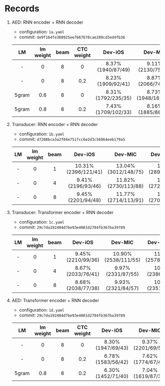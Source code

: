 # Records

1. AED: RNN encoder + RNN decoder

    * configuration: `1a.yaml`
    * commit: `de9f164fe308925ee7667678cae289cd3ed4fb36`

    | LM | lm weight | beam | CTC weight | Dev-iOS | Dev-MIC | Dev-Android | Test-iOS |  Test-MIC | Test-Android |
    |:---:|:---:|:---:|:---:|:---:|:---:|:---:|:---:|:---:|:---:|
    | - | 0 | 8 | 0 | 8.37% (1940/87/49) | 9.11% (2130/75/54) | 9.23% (2153/78/58) | 8.37% (3914/160/70) | 8.73% (4117/124/82) | 8.73% (4089/166/71) |
    | - | 0 | 8 | 0.2 | 8.23% (1909/92/41) | 8.87% (2066/74/61) | 8.81% (2050/79/57) | 8.12% (3794/158/69) | 8.41% (3965/118/80) | 8.53% (3987/168/68) |
    | 5gram | 0.6 | 8 | 0 | 8.31% (1792/235/35) | 8.73% (1948/168/50) | 8.69% (1953/155/47) | 8.31% (3519/538/61) | 8.27% (3722/285/87) | 8.57% (3697/487/60) |
    | 5gram | 0.8 | 8 | 0.2 | 7.43% (1709/102/33) | 8.16% (1885/88/50) | 8.16% (1886/89/48) | 7.50% (3473/177/65) | 7.76% (3621/143/80) | 7.78% (3601/189/61) |

2. Transducer: RNN encoder + RNN decoder

    * configuration: `1b.yaml`
    * commit: `d7208bca3a2f04e751fcc6e2d3c56964eeb179a5`

    | LM | lm weight | beam | Dev-iOS | Dev-MIC | Dev-Android | Test-iOS |  Test-MIC | Test-Android |
    |:---:|:---:|:---:|:---:|:---:|:---:|:---:|:---:|:---:|
    | - | 0 | 1 | 10.31% (2396/121/41) | 13.04% (3012/148/75) | 12.55% (2896/150/67) | 10.53% (4887/223/105) | 12.19% (5656/278/105) | 12.28% (5738/232/113)  |
    | - | 0 | 4 | 9.41% (2196/93/46) | 11.82% (2730/113/88) | 11.80% (2727/107/92) | 9.63% (4495/171/103) | 11.18% (5242/181/116) | 11.17% (5196/234/100) |
    | - | 0 | 8 | 9.45% (2201/94/48) | 11.77% (2714/113/91) | 11.67% (2702/104/89) | 9.63% (4500/167/103) | 11.11% (5207/179/115) | 11.15% (5184/233/105) |

3. Transducer: Transformer encoder + RNN decoder

    * configuration: `1c.yaml`
    * commit: `29c7da192484d7be93e4081d2784fb367ba39789`

    | LM | lm weight | beam | Dev-iOS | Dev-MIC | Dev-Android | Test-iOS |  Test-MIC | Test-Android |
    |:---:|:---:|:---:|:---:|:---:|:---:|:---:|:---:|:---:|
    | - | 0 | 1 | 9.45% (2210/99/36) | 10.90% (2538/111/55) | 11.01% (2578/110/43) | 9.40% (4391/200/67) | 10.42% (4876/200/86) | 10.56% (4903/242/86)  |
    | - | 0 | 4 | 8.67% (2033/76/41) | 9.97% (2331/87/55) | 10.18% (2386/83/55) | 8.78% (4099/167/80) | 9.55% (4479/156/95) | 9.71% (4520/193/94)  |
    | - | 0 | 8 | 8.68% (2038/77/38) | 9.93% (2321/84/57) | 10.03% (2351/82/55) |  8.71% (4069/163/81) | 9.48% (4440/155/101) | 9.62% (4491/185/90)  |

3. AED: Transformer encoder + RNN decoder

    * configuration: `1d.yaml`
    * commit: `29c7da192484d7be93e4081d2784fb367ba39789`

    | LM | lm weight | beam | CTC weight | Dev-iOS | Dev-MIC | Dev-Android | Test-iOS |  Test-MIC | Test-Android |
    |:---:|:---:|:---:|:---:|:---:|:---:|:---:|:---:|:---:|:---:|
    | - | 0 | 8 | 0 | 8.30% (1947/69/43) | 9.37% (2201/69/53) | 9.57% (2261/64/48) | 8.39% (3950/119/86) | 8.91% (4199/118/94)  | 9.31% (4368/153/88) |
    | - | 0 | 8 | 0.2 | 6.78% (1583/56/42)| 7.62% (1774/67/49)  | 7.96% (1865/63/45) | 6.86% (3213/106/79) | 7.28% (3429/89/87) | 7.69% (3590/138/71) |
    | 5gram | 0.8 | 8 | 0.2 | 6.30% (1452/71/40) | 7.04% (1619/87/39) | 7.62% (1678/84/39) | 6.38% (2959/133/67) | 6.80% (3173/127/66) | 6.98% (3227/177/53) |
